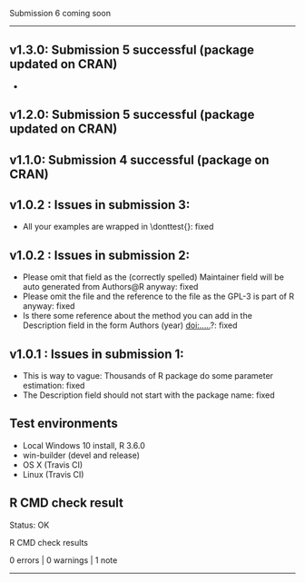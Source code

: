 Submission 6 coming soon

----------------------------------------------------------------
## v1.3.0: Submission 5 successful (package updated on CRAN)

* 

## v1.2.0: Submission 5 successful (package updated on CRAN)

## v1.1.0: Submission 4 successful (package on CRAN)

## v1.0.2 : Issues in submission 3:

* All your examples are wrapped in \donttest{}: fixed

## v1.0.2 : Issues in submission 2:

* Please omit that field as the (correctly spelled) Maintainer field will
  be auto generated from Authors@R anyway: fixed
* Please omit the file and the reference to the file as the GPL-3 is part
  of R anyway: fixed
* Is there some reference about the method you can add in the Description 
  field in the form Authors (year) <doi:.....>?: fixed

## v1.0.1 : Issues in submission 1:

* This is way to vague: Thousands of R package do some parameter estimation: fixed
* The Description field should not start with the package name: fixed


## Test environments

* Local Windows 10 install, R 3.6.0
* win-builder (devel and release)
* OS X (Travis CI)
* Linux (Travis CI)

## R CMD check result

Status: OK

R CMD check results

0 errors | 0 warnings | 1 note

----------------------------------------------------------------
